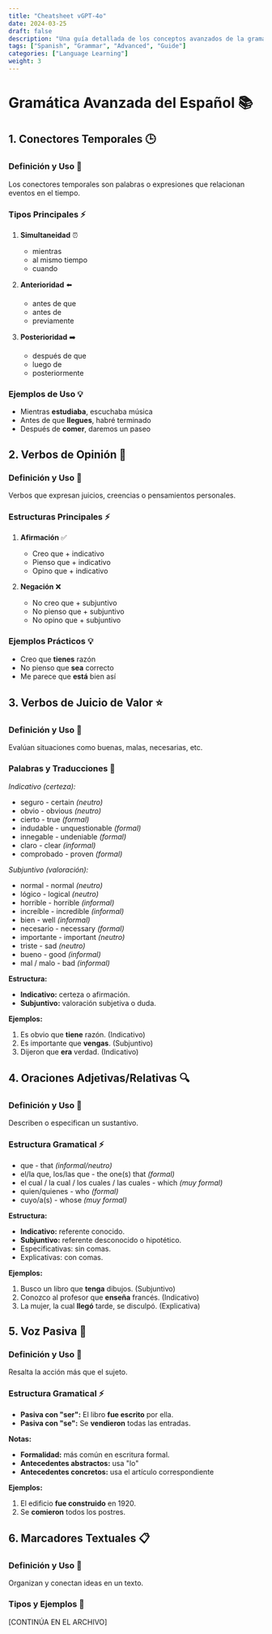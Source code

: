 ```yaml
---
title: "Cheatsheet vGPT-4o"
date: 2024-03-25
draft: false
description: "Una guía detallada de los conceptos avanzados de la gramática española"
tags: ["Spanish", "Grammar", "Advanced", "Guide"]
categories: ["Language Learning"]
weight: 3
---
```


# Gramática Avanzada del Español 📚

## 1. Conectores Temporales 🕒

### Definición y Uso 📖
Los conectores temporales son palabras o expresiones que relacionan eventos en el tiempo.

### Tipos Principales ⚡
1. **Simultaneidad** ⏰
   - mientras
   - al mismo tiempo
   - cuando

2. **Anterioridad** ⬅️
   - antes de que
   - antes de
   - previamente

3. **Posterioridad** ➡️
   - después de que
   - luego de
   - posteriormente

### Ejemplos de Uso 💡
- Mientras **estudiaba**, escuchaba música
- Antes de que **llegues**, habré terminado
- Después de **comer**, daremos un paseo

## 2. Verbos de Opinión 💭

### Definición y Uso 📖
Verbos que expresan juicios, creencias o pensamientos personales.

### Estructuras Principales ⚡
1. **Afirmación** ✅
   - Creo que + indicativo
   - Pienso que + indicativo
   - Opino que + indicativo

2. **Negación** ❌
   - No creo que + subjuntivo
   - No pienso que + subjuntivo
   - No opino que + subjuntivo

### Ejemplos Prácticos 💡
- Creo que **tienes** razón
- No pienso que **sea** correcto
- Me parece que **está** bien así

## 3. Verbos de Juicio de Valor ⭐

### Definición y Uso 📖
Evalúan situaciones como buenas, malas, necesarias, etc.

### Palabras y Traducciones 📝

*Indicativo (certeza):*
- seguro - certain *(neutro)*  
- obvio - obvious *(neutro)*  
- cierto - true *(formal)*  
- indudable - unquestionable *(formal)*  
- innegable - undeniable *(formal)*  
- claro - clear *(informal)*  
- comprobado - proven *(formal)*

*Subjuntivo (valoración):*
- normal - normal *(neutro)*  
- lógico - logical *(neutro)*  
- horrible - horrible *(informal)*  
- increíble - incredible *(informal)*  
- bien - well *(informal)*  
- necesario - necessary *(formal)*  
- importante - important *(neutro)*  
- triste - sad *(neutro)*  
- bueno - good *(informal)*  
- mal / malo - bad *(informal)*

**Estructura:**
- **Indicativo:** certeza o afirmación.  
- **Subjuntivo:** valoración subjetiva o duda.

**Ejemplos:**
1. Es obvio que **tiene** razón. (Indicativo)  
2. Es importante que **vengas**. (Subjuntivo)  
3. Dijeron que **era** verdad. (Indicativo)

## 4. Oraciones Adjetivas/Relativas 🔍

### Definición y Uso 📖
Describen o especifican un sustantivo.

### Estructura Gramatical ⚡
- que - that *(informal/neutro)*  
- el/la que, los/las que - the one(s) that *(formal)*  
- el cual / la cual / los cuales / las cuales - which *(muy formal)*  
- quien/quienes - who *(formal)*  
- cuyo/a(s) - whose *(muy formal)*

**Estructura:**
- **Indicativo:** referente conocido.  
- **Subjuntivo:** referente desconocido o hipotético.  
- Especificativas: sin comas.  
- Explicativas: con comas.

**Ejemplos:**
1. Busco un libro que **tenga** dibujos. (Subjuntivo)  
2. Conozco al profesor que **enseña** francés. (Indicativo)  
3. La mujer, la cual **llegó** tarde, se disculpó. (Explicativa)

## 5. Voz Pasiva 🔄

### Definición y Uso 📖
Resalta la acción más que el sujeto.

### Estructura Gramatical ⚡
- **Pasiva con "ser":** El libro **fue escrito** por ella.  
- **Pasiva con "se":** Se **vendieron** todas las entradas.

**Notas:**
- **Formalidad:** más común en escritura formal.  
- **Antecedentes abstractos:** usa "lo"  
- **Antecedentes concretos:** usa el artículo correspondiente

**Ejemplos:**
1. El edificio **fue construido** en 1920.  
2. Se **comieron** todos los postres.

## 6. Marcadores Textuales 📋

### Definición y Uso 📖
Organizan y conectan ideas en un texto.

### Tipos y Ejemplos 📝
[CONTINÚA EN EL ARCHIVO]
